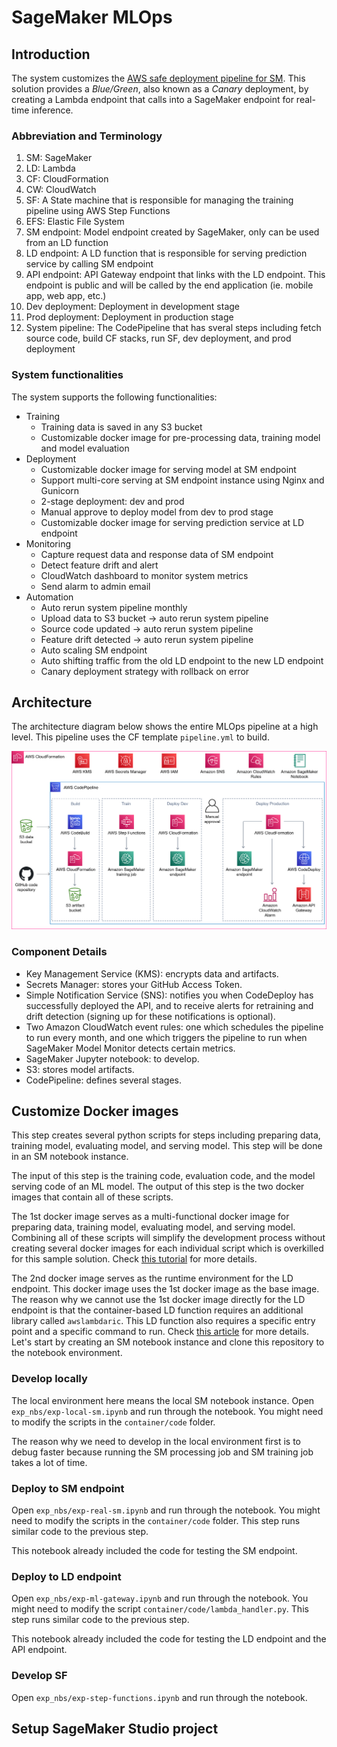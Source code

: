 # SageMaker MLOps

## Introduction

The system customizes the [AWS safe deployment pipeline for SM](https://github.com/aws-samples/amazon-sagemaker-safe-deployment-pipeline). This solution provides a _Blue/Green_, also known as a _Canary_ deployment, by creating a Lambda endpoint that calls into a SageMaker endpoint for real-time inference.

### Abbreviation and Terminology

1. SM: SageMaker
1. LD: Lambda
1. CF: CloudFormation
1. CW: CloudWatch
1. SF: A State machine that is responsible for managing the training pipeline using AWS Step Functions
1. EFS: Elastic File System
1. SM endpoint: Model endpoint created by SageMaker, only can be used from an LD function
1. LD endpoint: A LD function that is responsible for serving prediction service by calling SM endpoint
1. API endpoint: API Gateway endpoint that links with the LD endpoint. This endpoint is public and will be called by the end application (ie. mobile app, web app, etc.)
1. Dev deployment: Deployment in development stage
1. Prod deployment: Deployment in production stage
1. System pipeline: The CodePipeline that has sveral steps including fetch source code, build CF stacks, run SF, dev deployment, and prod deployment

### System functionalities

The system supports the following functionalities:

- Training
  - Training data is saved in any S3 bucket
  - Customizable docker image for pre-processing data, training model and model evaluation
- Deployment
  - Customizable docker image for serving model at SM endpoint
  - Support multi-core serving at SM endpoint instance using Nginx and Gunicorn
  - 2-stage deployment: dev and prod
  - Manual approve to deploy model from dev to prod stage
  - Customizable docker image for serving prediction service at LD endpoint
- Monitoring
  - Capture request data and response data of SM endpoint
  - Detect feature drift and alert
  - CloudWatch dashboard to monitor system metrics
  - Send alarm to admin email
- Automation
  - Auto rerun system pipeline monthly
  - Upload data to S3 bucket -> auto rerun system pipeline
  - Source code updated -> auto rerun system pipeline
  - Feature drift detected -> auto rerun system pipeline
  - Auto scaling SM endpoint
  - Auto shifting traffic from the old LD endpoint to the new LD endpoint
  - Canary deployment strategy with rollback on error

## Architecture

The architecture diagram below shows the entire MLOps pipeline at a high level. This pipeline uses the CF template `pipeline.yml` to build.

![architecture][architecture]

### Component Details

- Key Management Service (KMS): encrypts data and artifacts.
- Secrets Manager: stores your GitHub Access Token.
- Simple Notification Service (SNS): notifies you when CodeDeploy has successfully deployed the API, and to receive alerts for retraining and drift detection (signing up for these notifications is optional).
- Two Amazon CloudWatch event rules: one which schedules the pipeline to run every month, and one which triggers the pipeline to run when SageMaker Model Monitor detects certain metrics.
- SageMaker Jupyter notebook: to develop.
- S3: stores model artifacts.
- CodePipeline: defines several stages.

## Customize Docker images

This step creates several python scripts for steps including preparing data, training model, evaluating model, and serving model. This step will be done in an SM notebook instance.

The input of this step is the training code, evaluation code, and the model serving code of an ML model. The output of this step is the two docker images that contain all of these scripts.

The 1st docker image serves as a multi-functional docker image for preparing data, training model, evaluating model, and serving model. Combining all of these scripts will simplify the development process without creating several docker images for each individual script which is overkilled for this sample solution. Check [this tutorial](https://sagemaker-workshop.com/custom/containers.html) for more details.

The 2nd docker image serves as the runtime environment for the LD endpoint. This docker image uses the 1st docker image as the base image. The reason why we cannot use the 1st docker image directly for the LD endpoint is that the container-based LD function requires an additional library called `awslambdaric`. This LD function also requires a specific entry point and a specific command to run. Check [this article](https://docs.aws.amazon.com/lambda/latest/dg/images-create.html#images-create-from-alt) for more details.
Let's start by creating an SM notebook instance and clone this repository to the notebook environment.

### Develop locally

The local environment here means the local SM notebook instance. Open `exp_nbs/exp-local-sm.ipynb` and run through the notebook. You might need to modify the scripts in the `container/code` folder.

The reason why we need to develop in the local environment first is to debug faster because running the SM processing job and SM training job takes a lot of time.

### Deploy to SM endpoint

Open `exp_nbs/exp-real-sm.ipynb` and run through the notebook. You might need to modify the scripts in the `container/code` folder. This step runs similar code to the previous step.

This notebook already included the code for testing the SM endpoint.

### Deploy to LD endpoint

Open `exp_nbs/exp-ml-gateway.ipynb` and run through the notebook. You might need to modify the script `container/code/lambda_handler.py`. This step runs similar code to the previous step.

This notebook already included the code for testing the LD endpoint and the API endpoint.

### Develop SF

Open `exp_nbs/exp-step-functions.ipynb` and run through the notebook.

## Setup SageMaker Studio project

<!-- MARKDOWN LINKS & IMAGES -->

[architecture]: /media/architecture.png
